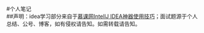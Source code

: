 #个人笔记<br/>
##声明：idea学习部分来自于[慕课网IntellJ IDEA神器使用技巧](https://www.imooc.com/learn/924)；面试题源于个人总结、公号、博客，如有侵权请告知。如需转载请告知。
